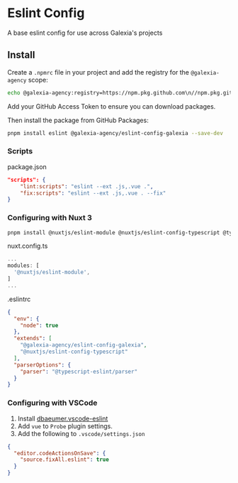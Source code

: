 # Eslint Config

A base eslint config for use across Galexia's projects

## Install

Create a `.npmrc` file in your project and add the registry for the `@galexia-agency` scope:

```bash
echo @galexia-agency:registry=https://npm.pkg.github.com\n//npm.pkg.github.com/:_authToken= >> .npmrc
```

Add your GitHub Access Token to ensure you can download packages.

Then install the package from GitHub Packages:

```bash
pnpm install eslint @galexia-agency/eslint-config-galexia --save-dev
```

### Scripts

package.json

```json
"scripts": {
    "lint:scripts": "eslint --ext .js,.vue .",
    "fix:scripts": "eslint --ext .js,.vue . --fix"
}
```

### Configuring with Nuxt 3

```bash
pnpm install @nuxtjs/eslint-module @nuxtjs/eslint-config-typescript @typescript-eslint/parser eslint --save-dev
```

nuxt.config.ts

```ts
...
modules: [
  '@nuxtjs/eslint-module',
]
...
```

.eslintrc

```json
{
  "env": {
    "node": true
  },
  "extends": [
    "@galexia-agency/eslint-config-galexia",
    "@nuxtjs/eslint-config-typescript"
  ],
  "parserOptions": {
    "parser": "@typescript-eslint/parser"
  }
}
```

### Configuring with VSCode

1. Install [dbaeumer.vscode-eslint](https://marketplace.visualstudio.com/items?itemName=dbaeumer.vscode-eslint)
2. Add `vue` to `Probe` plugin settings.
3. Add the following to `.vscode/settings.json`

  ```json
  {
    "editor.codeActionsOnSave": {
      "source.fixAll.eslint": true
    }
  }
  ```
